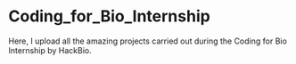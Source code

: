 # Coding_for_Bio_Internship
Here, I upload all the amazing projects carried out during the Coding for Bio Internship by HackBio.
